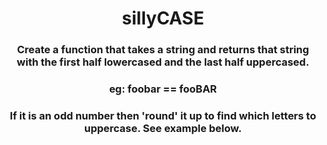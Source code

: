 <div align = "center">

# sillyCASE

</div>

<div align = "center">

<h3>Create a function that takes a string and returns that string with the first half lowercased and the last half uppercased.</h3>

<h3>eg: foobar == fooBAR</h3>

<h3>If it is an odd number then 'round' it up to find which letters to uppercase. See example below.</h3>

</div>
